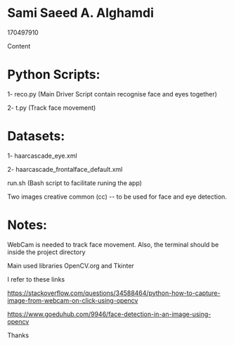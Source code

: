 
# Sami Saeed A. Alghamdi 
170497910

Content 

# Python Scripts:
1- reco.py (Main Driver Script contain recognise face and eyes together)

2- t.py 	(Track face movement)

# Datasets:
1- haarcascade_eye.xml

2- haarcascade_frontalface_default.xml

run.sh (Bash script to facilitate runing the app)

Two images creative common (cc) -- to be used for face and eye detection. 

# Notes: 
WebCam is needed to track face movement.
Also, the terminal should be inside the project directory

Main used libraries OpenCV.org and Tkinter 


I refer to these links

https://stackoverflow.com/questions/34588464/python-how-to-capture-image-from-webcam-on-click-using-opencv

https://www.goeduhub.com/9946/face-detection-in-an-image-using-opencv



Thanks
